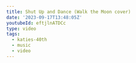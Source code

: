 ```yaml
---
title: Shut Up and Dance (Walk the Moon cover)
date: '2023-09-17T13:48:05Z'
youtubeId: eftjlnATDCc
type: video
tags:
  - katies-40th
  - music
  - video
---
```


